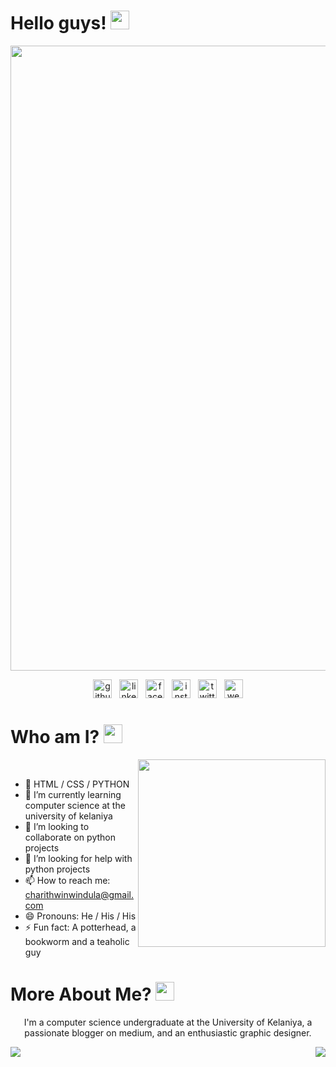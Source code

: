 # Hello guys! <img src="https://raw.githubusercontent.com/MartinHeinz/MartinHeinz/master/wave.gif" width="30px">

<img width="1000" align='center' src="https://github.com/winduladissanayake/winduladissanayake/blob/main/readme_header.png"> 
<br>

<p align="center">
  <a href="https://github.com/https://github.com/winduladissanayake"><img src='https://cdn.jsdelivr.net/npm/simple-icons@3.0.1/icons/github.svg' alt='github' height='30'></a> &nbsp;
  <a href="https://www.linkedin.com/in/https://www.linkedin.com/in/winduladissanayake//"><img src='https://cdn.jsdelivr.net/npm/simple-icons@3.0.1/icons/linkedin.svg' alt='linkedin' height='30'></a>
&nbsp;
  <a href="https://www.facebook.com/https://www.facebook.com/profile.php?id=100009977770995"><img src='https://cdn.jsdelivr.net/npm/simple-icons@3.0.1/icons/facebook.svg' alt='facebook' height='30'></a>
&nbsp;
  <a href="https://www.instagram.com/https://www.instagram.com/ncloyal__//"><img src='https://cdn.jsdelivr.net/npm/simple-icons@3.0.1/icons/instagram.svg' alt='instagram' height='30'></a>
&nbsp;
  <a href="https://twitter.com/https://twitter.com/windula__"><img src='https://cdn.jsdelivr.net/npm/simple-icons@3.0.1/icons/twitter.svg' alt='twitter' height='30'></a>
&nbsp;
  <a href="ttps://campsite.bio/winduladissanayake"><img src='https://cdn.jsdelivr.net/npm/simple-icons@3.0.1/icons/icloud.svg' alt='website' height='30'></a>
</p>

# Who am I? <img src="https://raw.githubusercontent.com/MartinHeinz/MartinHeinz/master/wave.gif" width="30px">
 
</p>
<img width="300" align='right' src="https://media.giphy.com/media/qgQUggAC3Pfv687qPC/giphy.gif">
<br>

- 👯 HTML / CSS / PYTHON 
- 🌱 I’m currently learning computer science at the university of kelaniya 
- 👯 I’m looking to collaborate on python projects 
- 🤔 I’m looking for help with python projects 
- 📫 How to reach me: charithwinwindula@gmail.com 
- 😄 Pronouns: He / His / His 
- ⚡ Fun fact: A potterhead, a bookworm and a teaholic guy 
</p>

# More About Me? <img src="https://raw.githubusercontent.com/MartinHeinz/MartinHeinz/master/wave.gif" width="30px">

<p align='center'>
I'm a computer science undergraduate at the University of Kelaniya, a passionate blogger on medium, and an enthusiastic graphic designer.
</p>

<p>
<img align="left" src="https://github-readme-stats.vercel.app/api?username=winduladissanayake&show_icons=true&theme=dark">
<img align="right" src="https://github-readme-stats.vercel.app/api/top-langs/?username=winduladissanayake&theme=dark">
<p>
 


<!---
winduladissanayake/winduladissanayake is a ✨ special ✨ repository because its `README.md` (this file) appears on your GitHub profile.
You can click the Preview link to take a look at your changes.
--->
